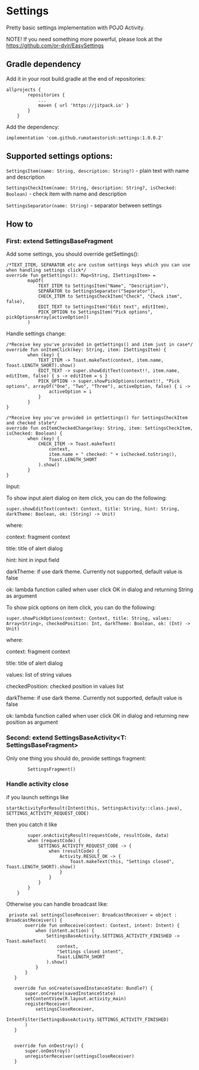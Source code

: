 # Settings
Pretty basic settings implementation with POJO Activity.

NOTE! If you need something more powerful, please look at the https://github.com/or-dvir/EasySettings

## Gradle dependency

Add it in your root build.gradle at the end of repositories:

```
allprojects {
		repositories {
			...
			maven { url 'https://jitpack.io' }
		}
	}
```

Add the dependency:

`implementation 'com.github.rumataestorish:settings:1.0.0.2'`

## Supported settings options:
`SettingsItem(name: String, description: String?)` - plain text with name and description

`SettingsCheckItem(name: String, description: String?, isChecked: Boolean)` - check item with name and description

`SettingsSeparator(name: String)` - separator between settings


## How to
### First: extend SettingsBaseFragment
Add some settings, you should override getSettings():

```
/*TEXT_ITEM, SEPARATOR etc are custom settings keys which you can use when handling settings click*/
override fun getSettings(): Map<String, ISettingsItem> =
        mapOf(
            TEXT_ITEM to SettingsItem("Name", "Description"),
            SEPARATOR to SettingsSeparator("Separator"),
            CHECK_ITEM to SettingsCheckItem("Check", "Check item", false),
            EDIT_TEXT to SettingsItem("Edit text", editItem),
            PICK_OPTION to SettingsItem("Pick options", pickOptionsArray[activeOption])
        )
```

Handle settings change:
```    
/*Receive key you've provided in getSettings() and item just in case*/
override fun onItemClick(key: String, item: ISettingsItem) {
        when (key) {
            TEXT_ITEM -> Toast.makeText(context, item.name, Toast.LENGTH_SHORT).show()
            EDIT_TEXT -> super.showEditText(context!!, item.name, editItem, false) { s -> editItem = s }
            PICK_OPTION -> super.showPickOptions(context!!, "Pick options", arrayOf("One", "Two", "Three"), activeOption, false) { i ->
                activeOption = i
            }
        }
}

/*Receive key you've provided in getSettings() for SettingsCheckItem and checked state*/
override fun onItemCheckedChange(key: String, item: SettingsCheckItem, isChecked: Boolean) {
        when (key) {
            CHECK_ITEM -> Toast.makeText(
                context,
                item.name + " checked: " + isChecked.toString(),
                Toast.LENGTH_SHORT
            ).show()
        }
}
```
Input:

To show input alert dialog on item click, you can do the following:

`super.showEditText(context: Context, title: String, hint: String, darkTheme: Boolean, ok: (String) -> Unit)`

where:

context: fragment context

title: title of alert dialog

hint: hint in input field

darkTheme: if use dark theme. Currently not supported, default value is false

ok: lambda function called when user click OK in dialog and returning String as argument

To show pick options on item click, you can do the following:

`super.showPickOptions(context: Context, title: String, values: Array<String>, checkedPosition: Int, darkTheme: Boolean, ok: (Int) -> Unit)`

where:

context: fragment context

title: title of alert dialog

values: list of string values

checkedPosition: checked position in values list

darkTheme: if use dark theme. Currently not supported, default value is false

ok: lambda function called when user click OK in dialog and returning new position as argument

### Second: extend SettingsBaseActivity<T: SettingsBaseFragment>
Only one thing you should do, provide settings fragment:

```override fun getFragment(): SettingsFragment =
        SettingsFragment()
```

### Handle activity close

if you launch settings like

`startActivityForResult(Intent(this, SettingsActivity::class.java), SETTINGS_ACTIVITY_REQUEST_CODE)`

then you catch it like

```  override fun onActivityResult(requestCode: Int, resultCode: Int, data: Intent?) {
        super.onActivityResult(requestCode, resultCode, data)
        when (requestCode) {
            SETTINGS_ACTIVITY_REQUEST_CODE -> {
                when (resultCode) {
                    Activity.RESULT_OK -> {
                        Toast.makeText(this, "Settings closed", Toast.LENGTH_SHORT).show()
                    }
                }
            }
        }
    }
```
    
 Otherwise you can handle broadcast like:
 
 ```
  private val settingsCloseReceiver: BroadcastReceiver = object : BroadcastReceiver() {
        override fun onReceive(context: Context, intent: Intent) {
            when (intent.action) {
                SettingsBaseActivity.SETTINGS_ACTIVITY_FINISHED -> Toast.makeText(
                    context,
                    "Settings closed intent",
                    Toast.LENGTH_SHORT
                ).show()
            }
        }
    }
    
    override fun onCreate(savedInstanceState: Bundle?) {
        super.onCreate(savedInstanceState)
        setContentView(R.layout.activity_main)
        registerReceiver(
            settingsCloseReceiver,
            IntentFilter(SettingsBaseActivity.SETTINGS_ACTIVITY_FINISHED)
        )
    }


    override fun onDestroy() {
        super.onDestroy()
        unregisterReceiver(settingsCloseReceiver)
    }
 ```
 

